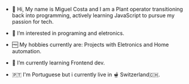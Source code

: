 - 👋 Hi, My name is Miguel Costa and I am a Plant operator transitioning back into programming, actively learning JavaScript to pursue my passion for tech.

- 👀 I’m interested in programing and eletronics.
- 🆓 My hobbies currently are: Projects with Eletronics and Home automation.
- 🌱 I’m currently learning Frontend dev.
- 🇵🇹 I'm Portuguese but i currently live in 🫕 Switzerland🇨🇭.
<!-- - 💞️ I’m looking to collaborate on ...
- 📫 How to reach me ...
- 😄 Pronouns: ...
- ⚡ Fun fact: ... 

<!---
Havrick/Havrick is a ✨ special ✨ repository because its `README.md` (this file) appears on your GitHub profile.
You can click the Preview link to take a look at your changes.
--->
